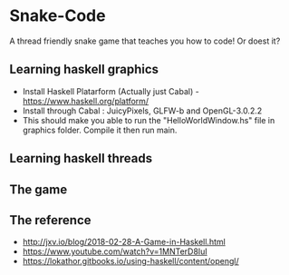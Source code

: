 # Snake-Code
 A thread friendly snake game that teaches you how to code! Or doest it?

 ## Learning haskell graphics
 * Install Haskell Platarform (Actually just Cabal) - https://www.haskell.org/platform/
 * Install through Cabal : JuicyPixels, GLFW-b and OpenGL-3.0.2.2
 * This should make you able to run the "HelloWorldWindow.hs" file in graphics folder. Compile it then run main.

 ## Learning haskell threads

 ## The game


 ## The reference
*  http://jxv.io/blog/2018-02-28-A-Game-in-Haskell.html
*  https://www.youtube.com/watch?v=1MNTerD8IuI
*  https://lokathor.gitbooks.io/using-haskell/content/opengl/